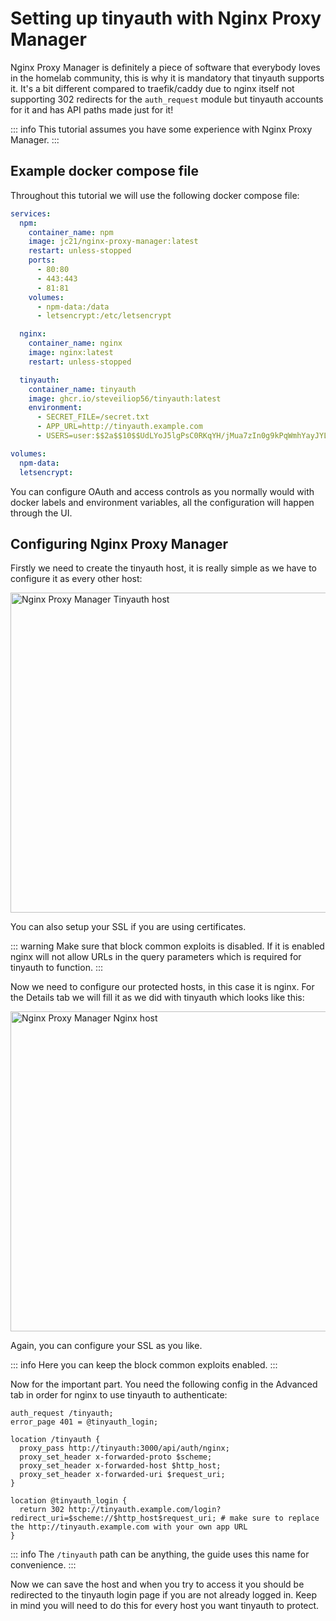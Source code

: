 # Setting up tinyauth with Nginx Proxy Manager

Nginx Proxy Manager is definitely a piece of software that everybody loves in the homelab community, this is why it is mandatory that tinyauth supports it. It's a bit different compared to traefik/caddy due to nginx itself not supporting 302 redirects for the `auth_request` module but tinyauth accounts for it and has API paths made just for it!

::: info
This tutorial assumes you have some experience with Nginx Proxy Manager.
:::

## Example docker compose file

Throughout this tutorial we will use the following docker compose file:

```yaml
services:
  npm:
    container_name: npm
    image: jc21/nginx-proxy-manager:latest
    restart: unless-stopped
    ports:
      - 80:80
      - 443:443
      - 81:81
    volumes:
      - npm-data:/data
      - letsencrypt:/etc/letsencrypt

  nginx:
    container_name: nginx
    image: nginx:latest
    restart: unless-stopped

  tinyauth:
    container_name: tinyauth
    image: ghcr.io/steveiliop56/tinyauth:latest
    environment:
      - SECRET_FILE=/secret.txt
      - APP_URL=http://tinyauth.example.com
      - USERS=user:$$2a$$10$$UdLYoJ5lgPsC0RKqYH/jMua7zIn0g9kPqWmhYayJYLaZQ/FTmH2/u # user:password

volumes:
  npm-data:
  letsencrypt:
```

You can configure OAuth and access controls as you normally would with docker labels and environment variables, all the configuration will happen through the UI.

## Configuring Nginx Proxy Manager

Firstly we need to create the tinyauth host, it is really simple as we have to configure it as every other host:

<img src="/screenshots/npm-tinyauth.png" alt="Nginx Proxy Manager Tinyauth host" width="512">

You can also setup your SSL if you are using certificates.

::: warning
Make sure that block common exploits is disabled. If it is enabled nginx will not allow URLs in the query parameters which is required for tinyauth to function.
:::

Now we need to configure our protected hosts, in this case it is nginx. For the Details tab we will fill it as we did with tinyauth which looks like this:

<img src="/screenshots/npm-nginx.png" alt="Nginx Proxy Manager Nginx host" width="512">

Again, you can configure your SSL as you like.

::: info
Here you can keep the block common exploits enabled.
:::

Now for the important part. You need the following config in the Advanced tab in order for nginx to use tinyauth to authenticate:

```shell
auth_request /tinyauth;
error_page 401 = @tinyauth_login;

location /tinyauth {
  proxy_pass http://tinyauth:3000/api/auth/nginx;
  proxy_set_header x-forwarded-proto $scheme;
  proxy_set_header x-forwarded-host $http_host;
  proxy_set_header x-forwarded-uri $request_uri;
}

location @tinyauth_login {
  return 302 http://tinyauth.example.com/login?redirect_uri=$scheme://$http_host$request_uri; # make sure to replace the http://tinyauth.example.com with your own app URL
}
```

::: info
The `/tinyauth` path can be anything, the guide uses this name for convenience.
:::

Now we can save the host and when you try to access it you should be redirected to the tinyauth login page if you are not already logged in. Keep in mind you will need to do this for every host you want tinyauth to protect.
